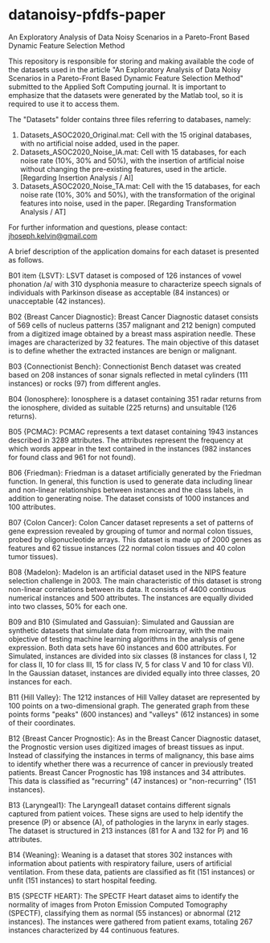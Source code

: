 # datanoisy-pfdfs-paper
An Exploratory Analysis of Data Noisy Scenarios in a Pareto-Front Based Dynamic Feature Selection Method

This repository is responsible for storing and making available the code of the datasets used in the article "An Exploratory Analysis of Data Noisy Scenarios in a Pareto-Front Based Dynamic Feature Selection Method" submitted to the Applied Soft Computing journal. It is important to emphasize that the datasets were generated by the Matlab tool, so it is required to use it to access them.

The "Datasets" folder contains three files referring to databases, namely:

1. Datasets_ASOC2020_Original.mat: Cell with the 15 original databases, with no artificial noise added, used in the paper.
2. Datasets_ASOC2020_Noise_IA.mat: Cell with 15 databases, for each noise rate (10%, 30% and 50%), with the insertion of artificial noise without changing the pre-existing features, used in the article. [Regarding Insertion Analysis / AI]
3. Datasets_ASOC2020_Noise_TA.mat: Cell with the 15 databases, for each noise rate (10%, 30% and 50%), with the transformation of the original features into noise, used in the paper. [Regarding Transformation Analysis / AT]

For further information and questions, please contact: jhoseph.kelvin@gmail.com


A brief description of the application domains for each dataset is presented as follows.

B01 item {LSVT}: LSVT dataset is composed of 126 instances of vowel phonation /a/ with 310 dysphonia measure to characterize speech signals of individuals with Parkinson disease as acceptable (84 instances) or unacceptable (42 instances).
			    				     
B02 {Breast Cancer Diagnostic}: Breast Cancer Diagnostic dataset consists of 569 cells of nucleus patterns (357 malignant and 212 benign) computed from a digitized image obtained by a breast mass aspiration needle. These images are characterized by 32 features. The main objective of this dataset is to define whether the extracted instances are benign or malignant. 

B03 {Connectionist Bench}: Connectionist Bench dataset was created based on 208 instances of sonar signals reflected in metal cylinders (111 instances) or rocks (97) from different angles.
    
B04 {Ionosphere}: Ionosphere is a dataset containing 351 radar returns from the ionosphere, divided as suitable (225 returns) and unsuitable (126 returns).
    
B05 {PCMAC}: PCMAC represents a text dataset containing 1943 instances described in 3289 attributes. The attributes represent the frequency at which words appear in the text contained in the instances (982 instances for found class and 961 for not found).
    
B06 {Friedman}: Friedman is a dataset artificially generated by the Friedman function. In general, this function is used to generate data including linear and non-linear relationships between instances and the class labels, in addition to generating noise. The dataset consists of 1000 instances and 100 attributes.
    
B07 {Colon Cancer}: Colon Cancer dataset represents a set of patterns of gene expression revealed by grouping of tumor and normal colon tissues, probed by oligonucleotide arrays. This dataset is made up of 2000 genes as features and 62 tissue instances (22 normal colon tissues and 40 colon tumor tissues).
    
B08 {Madelon}: Madelon is an artificial dataset used in the NIPS feature selection challenge in 2003. The main characteristic of this dataset is strong non-linear correlations between its data. It consists of 4400 continuous numerical instances and 500 attributes. The instances are equally divided into two classes, 50\% for each one. 
    
B09 and B10 {Simulated and Gassuian}: Simulated and Gaussian are synthetic datasets that simulate data from microarray, with the main objective of testing machine learning algorithms in the analysis of gene expression. Both data sets have 60 instances and 600 attributes. For Simulated, instances are divided into six classes (8 instances for class I, 12 for class II, 10 for class III, 15 for class IV, 5 for class V and 10 for class VI). In the Gaussian dataset, instances are divided equally into three classes, 20 instances for each. 
    
B11 {Hill Valley}: The 1212 instances of Hill Valley dataset are represented by 100 points on a two-dimensional graph. The generated graph from these points forms "peaks" (600 instances) and "valleys" (612 instances) in some of their coordinates.
    
B12 {Breast Cancer Prognostic}: As in the Breast Cancer Diagnostic dataset, the Prognostic version uses digitized images of breast tissues as input. Instead of classifying the instances in terms of malignancy, this base aims to identify whether there was a recurrence of cancer in previously treated patients. Breast Cancer Prognostic has 198 instances and 34 attributes. This data is classified as "recurring" (47 instances) or "non-recurring" (151 instances).
    
B13 {Laryngeal1}: The Laryngeal1 dataset contains different signals captured from patient voices. These signs are used to help identify the presence (P) or absence (A), of pathologies in the larynx in early stages. The dataset is structured in 213 instances (81 for A and 132 for P) and 16 attributes. 

B14 {Weaning}: Weaning is a dataset that stores 302 instances with information about patients with respiratory failure, users of artificial ventilation. From these data, patients are classified as fit (151 instances) or unfit (151 instances) to start hospital feeding.
    
B15 {SPECTF HEART}: The SPECTF Heart dataset aims to identify the normality of images from Proton Emission Computed Tomography (SPECTF), classifying them as normal (55 instances) or abnormal (212 instances). The instances were gathered from patient exams, totaling 267 instances characterized by 44 continuous features.
    

